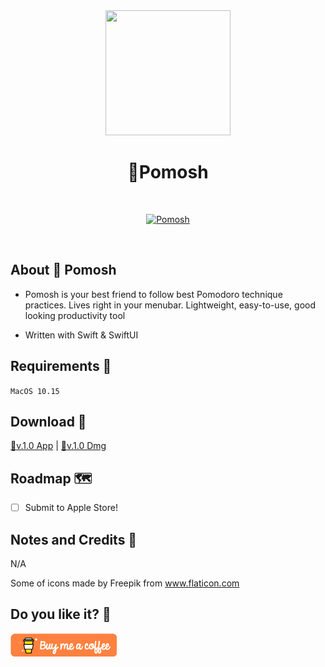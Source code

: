 <div align="center">
	<img src="https://i.imgur.com/BJZkKct.png" width="200" height="200" />
	<h1><strong>🍅Pomosh</strong></h1>
	
</div>
<br>

<p align="center">
		<a href="https://apps.apple.com/us/app/garlic-for-remote-jobs/id1509031122?ls=1" target="_blank">
    <img
      src="https://i.imgur.com/72wscxy.png"
      height="420"
      alt="Pomosh"
      title="Pomosh | Pomodoro technique asistant"
    />
			</a>
  </p>
  
<br>

## About 🍅 Pomosh

- Pomosh is your best friend to follow best Pomodoro technique practices. Lives right in your menubar. 
Lightweight, easy-to-use, good looking productivity tool

- Written with Swift & SwiftUI


## Requirements 🤔

`MacOS 10.15`

## Download 🚀

[🍅v.1.0 App](https://github.com/stevenselcuk/Pomosh/releases/download/1.0/Pomosh.v1.0.zip) | [🍅v.1.0 Dmg](https://github.com/stevenselcuk/Pomosh/releases/download/1.0/Pomosh.v1.0.dmg)


## Roadmap 🗺

- [ ] Submit to Apple Store!

## Notes and Credits 🍍

N/A

Some of icons made by Freepik from www.flaticon.com


## Do you like it? 🙌

[![Buy Me A Coffee](https://raw.githubusercontent.com/stevenselcuk/palamut/master/tools/orange_img.png)](https://www.buymeacoffee.com/stevenselcuk)


